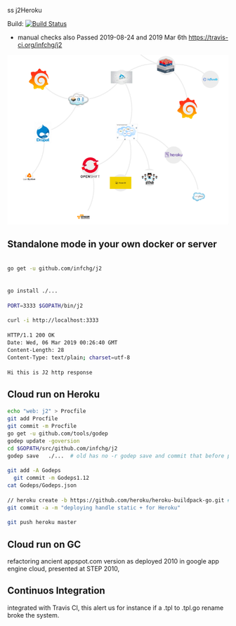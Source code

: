 ss j2Heroku 

Build:
[![Build Status](https://travis-ci.org/infchg/j2.svg)](https://travis-ci.org/infchg/j2) 
+ manual checks also Passed 2019-08-24 and 2019 Mar 6th 
https://travis-ci.org/infchg/j2

![](static/d3diagram.png)

## Standalone mode in your own docker or server

``` bash

go get -u github.com/infchg/j2 


go install ./...

PORT=3333 $GOPATH/bin/j2

curl -i http://localhost:3333

HTTP/1.1 200 OK
Date: Wed, 06 Mar 2019 00:26:40 GMT
Content-Length: 28
Content-Type: text/plain; charset=utf-8

Hi this is J2 http response

```

## Cloud run on Heroku

``` bash
echo "web: j2" > Procfile
git add Procfile
git commit -m Procfile
go get -u github.com/tools/godep
godep update -goversion
cd $GOPATH/src/github.com/infchg/j2
godep save   ./...  # old has no -r godep save and commit that before pushing to Heroku.

git add -A Godeps
  git commit -m Godeps1.12
cat Godeps/Godeps.json

// heroku create -b https://github.com/heroku/heroku-buildpack-go.git # Create a new Heroku app using the Go Buildpack:
git commit -a -m "deploying handle static + for Heroku"

git push heroku master
```

## Cloud run on GC 

refactoring ancient appspot.com version as deployed 2010 in google app engine cloud, presented at STEP 2010, 


## Continuos Integration

integrated with Travis CI, this alert us for instance if a .tpl to .tpl.go rename broke the system.
